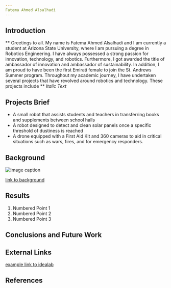 ```yaml
---
Fatema Ahmed Alsalhadi 
---
```




## Introduction

** Greetings to all. My name is Fatema Ahmed Alsalhadi and I am currently a student at Arizona State University, where I am pursuing a degree in Robotics Engineering. I have always possessed a strong passion for innovation, technology, and robotics. Furthermore, I got awarded the title of ambassador of innovation and ambassador of sustainability. In addition, I am proud to have been the first Emirati female to join the St. Andrews Summer program. Throughout my academic journey, I have undertaken several projects that have revolved around robotics and technology. These projects include **
_Italic Text_


## Projects Brief 

* A small robot that assists students and teachers in transferring books and supplements between school halls
* A robot designed to detect and clean solar panels once a specific threshold of dustiness is reached
* A drone equipped with a First Aid Kit and 360 cameras to aid in critical situations such as wars, fires, and for emergency responders.

## Background

![image caption](https://idealab.asu.edu/assets/images/research/jumper1.png)

[link to background](/background)

## Results

1. Numbered Point 1
1. Numbered Point 2
1. Numbered Point 3

## Conclusions and Future Work

## External Links

[example link to idealab](https://idealab.asu.edu)


## References
